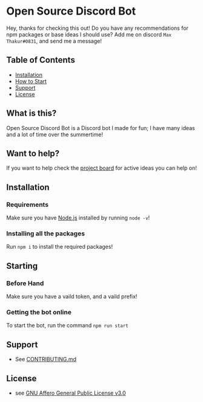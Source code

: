 # Open Source Discord Bot
Hey, thanks for checking this out! Do you have any recommendations for npm packages or base ideas I should use? Add me on discord `Max Thakur#0831`, and send me a message! 
## Table of Contents

* [Installation](#installation)
* [How to Start](#starting)
* [Support](#support)
* [License](#license)

## What is this?

Open Source Discord Bot is a Discord bot I made for fun; I have many ideas and a lot of time over the summertime!

## Want to help?

If you want to help check the [project board](https://github.com/MaxThakurCodes/Opensource-DiscordBot/projects/1) for active ideas you can help on!

## Installation

### Requirements

Make sure you have [Node.js](http://nodejs.org/en/download) installed by running `node -v`!

### Installing all the packages

Run `npm i` to install the required packages!

## Starting

### Before Hand

Make sure you have a vaild token, and a vaild prefix!

### Getting the bot online

To start the bot, run the command `npm run start` 

## Support

* See [CONTRIBUTING.md](CONTRIBUTING.md)

## License

* see [GNU Affero General Public License v3.0](LICENSE)
